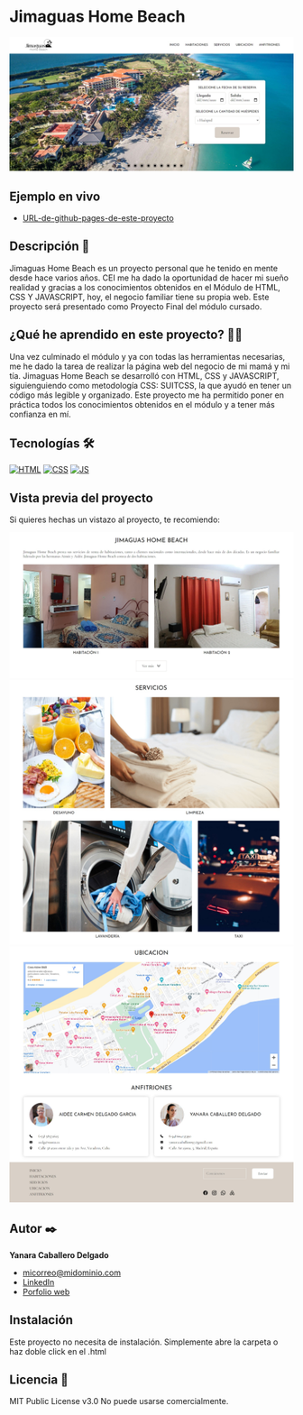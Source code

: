 # Jimaguas Home Beach
![Imagen del proyecto](https://github.com/yanaracd/jimaguas_home_beach/blob/main/assets/img_project/home_project.jpg)

## Ejemplo en vivo
- [URL-de-github-pages-de-este-proyecto](https://yanaracd.github.io/jimaguas_home_beach/)

## Descripción 📑

Jimaguas Home Beach es un proyecto personal que he tenido en mente desde hace varios años. CEI me ha dado la oportunidad de hacer mi sueño realidad y gracias a los conocimientos obtenidos en el Módulo de HTML, CSS Y JAVASCRIPT, hoy, el negocio familiar tiene su propia web. Este proyecto será presentado como Proyecto Final del módulo cursado.

## ¿Qué he aprendido en este proyecto? 🙇🏻 

Una vez culminado el módulo y ya con todas las herramientas necesarias, me he dado la tarea de realizar la página web del negocio de mi mamá y mi tía. Jimaguas Home Beach se desarrolló con HTML, CSS y JAVASCRIPT, siguienguiendo como metodología CSS: SUITCSS, la que ayudó en tener un código más legible y organizado. Este proyecto me ha permitido poner en práctica todos los conocimientos obtenidos en el módulo y a tener más confianza en mí.

## Tecnologías 🛠
<!-- Iconos sacados de: https://github.com/hendrasob/badges/blob/master/README.md y https://github.com/alexandresanlim/Badges4-README.md-Profile -->
[![HTML](https://img.shields.io/badge/HTML5-E34F26?style=for-the-badge&logo=html5&logoColor=white)](https://es.wikipedia.org/wiki/HTML5)
[![CSS](https://img.shields.io/badge/CSS3-1572B6?style=for-the-badge&logo=css3&logoColor=white)](https://es.wikipedia.org/wiki/CSS)
[![JS](https://img.shields.io/badge/JavaScript-F7DF1E?style=for-the-badge&logo=javascript&logoColor=black)](https://es.wikipedia.org/wiki/JavaScript)

## Vista previa del proyecto
Si quieres hechas un vistazo al proyecto, te recomiendo:

![Captura del proyecto](https://github.com/yanaracd/jimaguas_home_beach/blob/main/assets/img_project/room_project.jpg)
![Captura del proyecto](https://github.com/yanaracd/jimaguas_home_beach/blob/main/assets/img_project/service_project.jpg)
![Captura del proyecto](https://github.com/yanaracd/jimaguas_home_beach/blob/main/assets/img_project/more_project.jpg)

## Autor ✒️
**Yanara Caballero Delgado**

* [micorreo@midominio.com](yanaracaballero97@gmail.com)
* [LinkedIn](https://www.linkedin.com/in/yanaracaballero97/)
* [Porfolio web](https://github.com/yanaracd)

## Instalación 
Este proyecto no necesita de instalación. Simplemente abre la carpeta o haz doble click en el .html
  
## Licencia 📄
MIT Public License v3.0
No puede usarse comercialmente.
 
